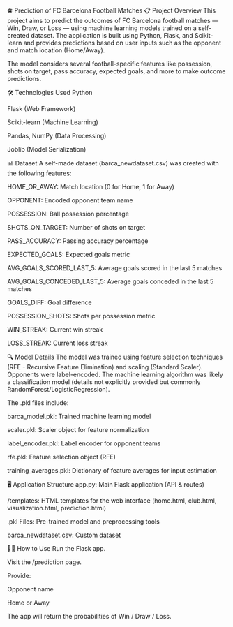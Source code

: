 ⚽ Prediction of FC Barcelona Football Matches
📋 Project Overview
This project aims to predict the outcomes of FC Barcelona football matches — Win, Draw, or Loss — using machine learning models trained on a self-created dataset. The application is built using Python, Flask, and Scikit-learn and provides predictions based on user inputs such as the opponent and match location (Home/Away).

The model considers several football-specific features like possession, shots on target, pass accuracy, expected goals, and more to make outcome predictions.

🛠️ Technologies Used
Python

Flask (Web Framework)

Scikit-learn (Machine Learning)

Pandas, NumPy (Data Processing)

Joblib (Model Serialization)

📊 Dataset
A self-made dataset (barca_newdataset.csv) was created with the following features:

HOME_OR_AWAY: Match location (0 for Home, 1 for Away)

OPPONENT: Encoded opponent team name

POSSESSION: Ball possession percentage

SHOTS_ON_TARGET: Number of shots on target

PASS_ACCURACY: Passing accuracy percentage

EXPECTED_GOALS: Expected goals metric

AVG_GOALS_SCORED_LAST_5: Average goals scored in the last 5 matches

AVG_GOALS_CONCEDED_LAST_5: Average goals conceded in the last 5 matches

GOALS_DIFF: Goal difference

POSSESSION_SHOTS: Shots per possession metric

WIN_STREAK: Current win streak

LOSS_STREAK: Current loss streak

🔍 Model Details
The model was trained using feature selection techniques (RFE - Recursive Feature Elimination) and scaling (Standard Scaler). Opponents were label-encoded. The machine learning algorithm was likely a classification model (details not explicitly provided but commonly RandomForest/LogisticRegression).

The .pkl files include:

barca_model.pkl: Trained machine learning model

scaler.pkl: Scaler object for feature normalization

label_encoder.pkl: Label encoder for opponent teams

rfe.pkl: Feature selection object (RFE)

training_averages.pkl: Dictionary of feature averages for input estimation

🖥️ Application Structure
app.py: Main Flask application (API & routes)

/templates: HTML templates for the web interface (home.html, club.html, visualization.html, prediction.html)

.pkl Files: Pre-trained model and preprocessing tools

barca_newdataset.csv: Custom dataset

🧑‍💻 How to Use
Run the Flask app.

Visit the /prediction page.

Provide:

Opponent name

Home or Away

The app will return the probabilities of Win / Draw / Loss.

